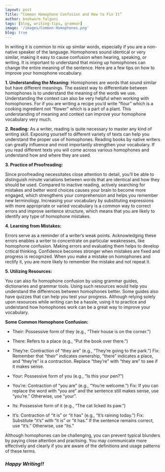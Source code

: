 ```yaml
---
layout: post
Title: “Common Homophone Confusion and How to Fix It”
author: bookworm_falguni
tags: [blog, writing-tips, grammar]
image: '/images/Common-Homophones.png'
blog: true
---
```

In writing it is common to mix up similar words, especially if you are a non-native speaker of the language. Homophones sound identical or very similar, making it easy to cause confusion when hearing, speaking, or writing. It is important to understand that mixing up homophones can change the entire meaning of the sentence. Here are a few tips on how to improve your homophone vocabulary.

**1. Understanding the Meaning:**
Homophones are words that sound similar but have different meanings. The easiest way to differentiate between homophones is to understand the meaning of the words we use. Understanding the context can also be very helpful when working with homophones. For if you are writing a recipe you’d write “flour” which is a cooking ingredient not “flower” which is a part of a plant. This understanding of meaning and context can improve your homophone vocabulary very much.

**2. Reading:**
As a writer, reading is quite necessary to master any kind of writing skill. Exposing yourself to different variety of texts can help you understand the proper use of homophones. Reading books by native writers can greatly influence and most importantly strengthen your vocabulary. If you read different texts you will come across various homophones and understand how and where they are used.

**3. Practice of Proofreading:**

Since proofreading necessitates close attention to detail, you’ll be able to distinguish minute variations between words that are identical and how they should be used. Compared to inactive reading, actively searching for mistakes and better word choices causes your brain to become more engaged, which strengthens your comprehension and helps you remember new terminology. Increasing your vocabulary by substituting expressions with more appropriate or varied vocabulary is a common way to correct errors and improve sentence structure, which means that you are likely to identify any type of homophone mistakes.


**4. Learning from Mistakes:**

Errors serve as a reminder of a writer’s weak points. Acknowledging these errors enables a writer to concentrate on particular weaknesses, like homophone confusion. Making errors and evaluating them helps to develop critical thinking. Confidence becomes stronger when mistakes are fixed and progress is recognized. When you make a mistake on homophones and rectify it, you are more likely to remember the mistake and not repeat it.

**5. Utilizing Resources:**

You can also fix homophone confusion by using grammar guides, dictionaries and grammar tools. Using such resources would help you understand the differences between homophones better. Some guides also have quizzes that can help you test your progress. Although relying solely upon resources while writing can be a hassle, using it to practice and understand how homophones work can be a great way to improve your vocabulary.

**Some Common Homophone Confusion:**

- Their: Possessive form of they (e.g., “Their house is on the corner.”)
- There: Refers to a place (e.g., “Put the book over there.”)
- They’re: Contraction of “they are” (e.g., “They’re going to the park.”)
Fix: Remember that “their” indicates ownership, “there” indicates a place, and “they’re” is a contraction. Replace “they’re” with “they are” to see if it makes sense.

- Your: Possessive form of you (e.g., “Is this your pen?”)
- You’re: Contraction of “you are” (e.g., “You’re welcome.”)
Fix: If you can replace the word with “you are” and the sentence still makes sense, use “you’re.” Otherwise, use “your”.

- Its: Possessive form of it (e.g., “The cat licked its paw.”)
- It’s: Contraction of “it is” or “it has” (e.g., “It’s raining today.”)
Fix: Substitute “it’s” with “it is” or “it has.” If the sentence remains correct, use “it’s.” Otherwise, use “its.”

Although homophones can be challenging, you can prevent typical blunders by paying close attention and practising. You may communicate more effectively and clearly if you are aware of the definitions and usage patterns of these terms.

### ***Happy Writing!!***
